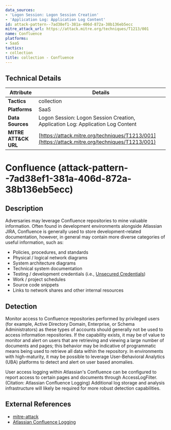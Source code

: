 ```yaml
---
data_sources:
- 'Logon Session: Logon Session Creation'
- 'Application Log: Application Log Content'
id: attack-pattern--7ad38ef1-381a-406d-872a-38b136eb5ecc
mitre_attack_url: https://attack.mitre.org/techniques/T1213/001
name: Confluence
platforms:
- SaaS
tactics:
- collection
title: collection - Confluence
---
```


## Technical Details

| Attribute | Details |
|-----------|----------|
| **Tactics** | collection |
| **Platforms** | SaaS |
| **Data Sources** | Logon Session: Logon Session Creation, Application Log: Application Log Content |
| **MITRE ATT&CK URL** | [https://attack.mitre.org/techniques/T1213/001](https://attack.mitre.org/techniques/T1213/001) |

# Confluence (attack-pattern--7ad38ef1-381a-406d-872a-38b136eb5ecc)

## Description

Adversaries may leverage Confluence repositories to mine valuable information. Often found in development environments alongside Atlassian JIRA, Confluence is generally used to store development-related documentation, however, in general may contain more diverse categories of useful information, such as:

* Policies, procedures, and standards
* Physical / logical network diagrams
* System architecture diagrams
* Technical system documentation
* Testing / development credentials (i.e., [Unsecured Credentials](https://attack.mitre.org/techniques/T1552))
* Work / project schedules
* Source code snippets
* Links to network shares and other internal resources


## Detection
Monitor access to Confluence repositories performed by privileged users (for example, Active Directory Domain, Enterprise, or Schema Administrators) as these types of accounts should generally not be used to access information repositories. If the capability exists, it may be of value to monitor and alert on users that are retrieving and viewing a large number of documents and pages; this behavior may be indicative of programmatic means being used to retrieve all data within the repository. In environments with high-maturity, it may be possible to leverage User-Behavioral Analytics (UBA) platforms to detect and alert on user based anomalies.

User access logging within Atlassian's Confluence can be configured to report access to certain pages and documents through AccessLogFilter. (Citation: Atlassian Confluence Logging) Additional log storage and analysis infrastructure will likely be required for more robust detection capabilities.

## External References
- [mitre-attack](https://attack.mitre.org/techniques/T1213/001)
- [Atlassian Confluence Logging](https://confluence.atlassian.com/confkb/how-to-enable-user-access-logging-182943.html)

